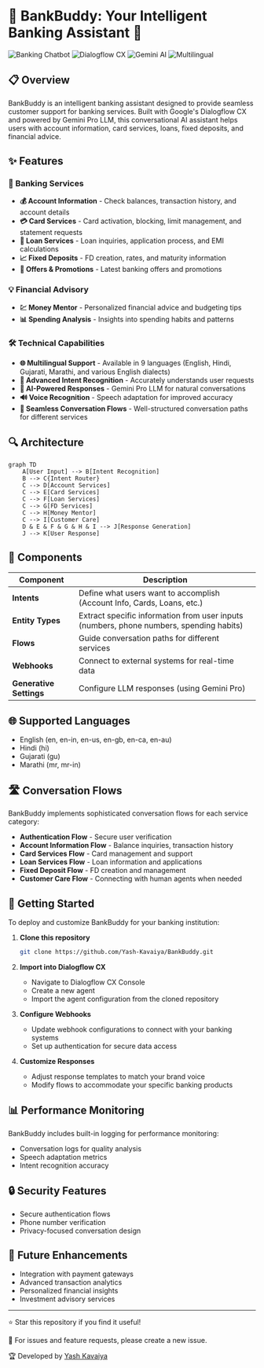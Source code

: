 # 🏦 BankBuddy: Your Intelligent Banking Assistant 🤖

![Banking Chatbot](https://img.shields.io/badge/Banking-Chatbot-blue)
![Dialogflow CX](https://img.shields.io/badge/Dialogflow-CX-orange)
![Gemini AI](https://img.shields.io/badge/LLM-Gemini_Pro-green)
![Multilingual](https://img.shields.io/badge/Multilingual-9_Languages-purple)

## 📋 Overview

BankBuddy is an intelligent banking assistant designed to provide seamless customer support for banking services. Built with Google's Dialogflow CX and powered by Gemini Pro LLM, this conversational AI assistant helps users with account information, card services, loans, fixed deposits, and financial advice.

## ✨ Features

### 🏦 Banking Services
- **💰 Account Information** - Check balances, transaction history, and account details
- **💳 Card Services** - Card activation, blocking, limit management, and statement requests
- **💸 Loan Services** - Loan inquiries, application process, and EMI calculations
- **📈 Fixed Deposits** - FD creation, rates, and maturity information
- **🎁 Offers & Promotions** - Latest banking offers and promotions

### 💡 Financial Advisory
- **💹 Money Mentor** - Personalized financial advice and budgeting tips
- **📊 Spending Analysis** - Insights into spending habits and patterns

### 🛠️ Technical Capabilities
- **🌐 Multilingual Support** - Available in 9 languages (English, Hindi, Gujarati, Marathi, and various English dialects)
- **🎯 Advanced Intent Recognition** - Accurately understands user requests
- **🧠 AI-Powered Responses** - Gemini Pro LLM for natural conversations
- **🔊 Voice Recognition** - Speech adaptation for improved accuracy
- **🔄 Seamless Conversation Flows** - Well-structured conversation paths for different services

## 🔍 Architecture

```mermaid
graph TD
    A[User Input] --> B[Intent Recognition]
    B --> C{Intent Router}
    C --> D[Account Services]
    C --> E[Card Services]
    C --> F[Loan Services]
    C --> G[FD Services]
    C --> H[Money Mentor]
    C --> I[Customer Care]
    D & E & F & G & H & I --> J[Response Generation]
    J --> K[User Response]
```

## 🧩 Components

| Component | Description |
|-----------|-------------|
| **Intents** | Define what users want to accomplish (Account Info, Cards, Loans, etc.) |
| **Entity Types** | Extract specific information from user inputs (numbers, phone numbers, spending habits) |
| **Flows** | Guide conversation paths for different services |
| **Webhooks** | Connect to external systems for real-time data |
| **Generative Settings** | Configure LLM responses (using Gemini Pro) |

## 🌐 Supported Languages

- English (en, en-in, en-us, en-gb, en-ca, en-au)
- Hindi (hi)
- Gujarati (gu)
- Marathi (mr, mr-in)

## 🛣️ Conversation Flows

BankBuddy implements sophisticated conversation flows for each service category:

- **Authentication Flow** - Secure user verification
- **Account Information Flow** - Balance inquiries, transaction history
- **Card Services Flow** - Card management and support
- **Loan Services Flow** - Loan information and applications
- **Fixed Deposit Flow** - FD creation and management
- **Customer Care Flow** - Connecting with human agents when needed

## 🚀 Getting Started

To deploy and customize BankBuddy for your banking institution:

1. **Clone this repository**
   ```bash
   git clone https://github.com/Yash-Kavaiya/BankBuddy.git
   ```

2. **Import into Dialogflow CX**
   - Navigate to Dialogflow CX Console
   - Create a new agent
   - Import the agent configuration from the cloned repository

3. **Configure Webhooks**
   - Update webhook configurations to connect with your banking systems
   - Set up authentication for secure data access

4. **Customize Responses**
   - Adjust response templates to match your brand voice
   - Modify flows to accommodate your specific banking products

## 📊 Performance Monitoring

BankBuddy includes built-in logging for performance monitoring:
- Conversation logs for quality analysis
- Speech adaptation metrics
- Intent recognition accuracy

## 🔒 Security Features

- Secure authentication flows
- Phone number verification
- Privacy-focused conversation design

## 🌟 Future Enhancements

- Integration with payment gateways
- Advanced transaction analytics
- Personalized financial insights
- Investment advisory services

---

⭐ Star this repository if you find it useful!

📝 For issues and feature requests, please create a new issue.

🏆 Developed by [Yash Kavaiya](https://github.com/Yash-Kavaiya)
